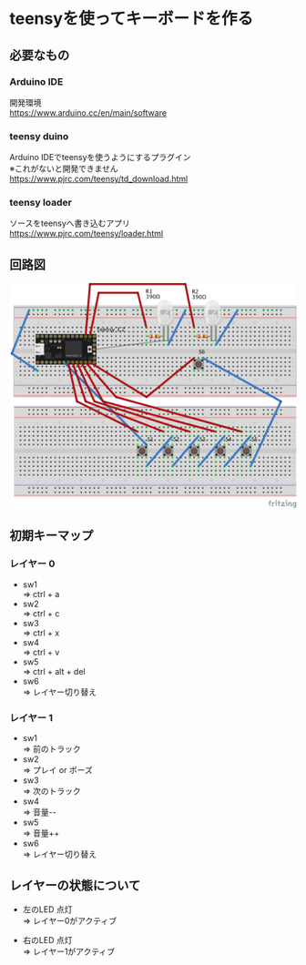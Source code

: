 # teensyを使ってキーボードを作る

## 必要なもの
### Arduino IDE
開発環境  
https://www.arduino.cc/en/main/software

### teensy duino
Arduino IDEでteensyを使うようにするプラグイン  
※これがないと開発できません  
https://www.pjrc.com/teensy/td_download.html

### teensy loader
ソースをteensyへ書き込むアプリ  
https://www.pjrc.com/teensy/loader.html

## 回路図
![circuit.png](./circuit.png)

## 初期キーマップ

### レイヤー 0
* sw1  
=> ctrl + a
* sw2  
=> ctrl + c
* sw3  
=> ctrl + x
* sw4  
=> ctrl + v
* sw5  
=> ctrl + alt + del
* sw6  
=> レイヤー切り替え

### レイヤー 1
* sw1  
=> 前のトラック
* sw2  
=> プレイ or ポーズ
* sw3  
=> 次のトラック
* sw4  
=> 音量--
* sw5  
=> 音量++
* sw6  
=> レイヤー切り替え

## レイヤーの状態について
* 左のLED 点灯  
=> レイヤー0がアクティブ

* 右のLED 点灯  
=> レイヤー1がアクティブ
